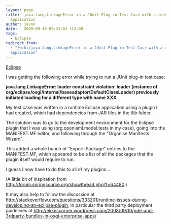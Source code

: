 ```yaml
---
layout: page
title:  java.lang.LinkageError in a JUnit Plug-in Test Case with a redeployed Eclipse
  application
author: jevon
date:   2009-09-10 09:31:04 +12:00
tags:
  - Eclipse
redirect_from:
  - "/wiki/java.lang.LinkageError in a JUnit Plug-in Test Case with a redeployed Eclipse
  application"
---
```


[Eclipse](Eclipse.md)

I was getting the following error while trying to run a JUnit plug-in test case:

**java.lang.LinkageError: loader constraint violation: loader (instance of org/eclipse/osgi/internal/baseadaptor/DefaultClassLoader) previously initiated loading for a different type with name XXX**

My test case was written in a runtime Eclipse application using a plugin I had created, which had dependencies from JAR files in the /lib folder.

The solution was to go to the development environment for the Eclipse plugin that I was using (org.openiaml.model.tests in my case), going into the MANIFEST.MF editor, and following through the "Organise Manifests Wizard".

This added a whole bunch of "Export-Package" entries to the MANIFEST.MF, which appeared to be a list of all the packages that the plugin itself would require to run.

I guess I now have to do this to all of my plugins...

(A little bit of inspiration from http://forum.springsource.org/showthread.php?t=64480.)

It may also help to follow the discussion at http://stackoverflow.com/questions/333201/runtime-issues-during-developing-an-eclipse-plugin, in particular the third party deployment guidelines at http://ekkescorner.wordpress.com/2008/09/10/pde-and-3rdparty-bundles-in-osgi-enterprise-apps/
